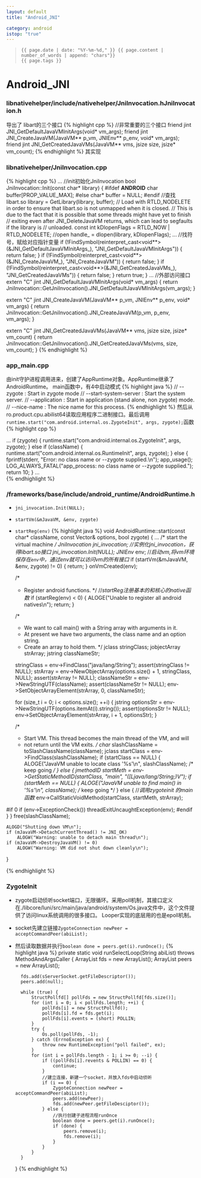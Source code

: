 ```yaml
---
layout: default
title: "Android_JNI"

category: android
istop: "true"
---
```


>     {{ page.date | date: "%Y-%m-%d," }} {{ page.content | number_of_words | append: "chars"}}
>     {{ page.tags }}

# Android_JNI

### libnativehelper/include/nativehelper/JniInvocation.hJniInvocation.h
导出了 libart的三个接口
{% highlight cpp %}
//非常重要的三个接口
  friend jint JNI_GetDefaultJavaVMInitArgs(void* vm_args);
  friend jint JNI_CreateJavaVM(JavaVM** p_vm, JNIEnv** p_env, void* vm_args);
  friend jint JNI_GetCreatedJavaVMs(JavaVM** vms, jsize size, jsize* vm_count);
{% endhighlight %}
其实现
### libnativehelper/JniInvocation.cpp
{% highlight cpp %}
...
//init初始化JniInvocation
bool JniInvocation::Init(const char* library) {
#ifdef __ANDROID__
  char buffer[PROP_VALUE_MAX];
#else
  char* buffer = NULL;
#endif
//查找libart.so
  library = GetLibrary(library, buffer);
  // Load with RTLD_NODELETE in order to ensure that libart.so is not unmapped when it is closed.
  // This is due to the fact that it is possible that some threads might have yet to finish
  // exiting even after JNI_DeleteJavaVM returns, which can lead to segfaults if the library is
  // unloaded.
  const int kDlopenFlags = RTLD_NOW | RTLD_NODELETE;
//open
  handle_ = dlopen(library, kDlopenFlags);
...
//找符号，赋给对应指针变量
  if (!FindSymbol(reinterpret_cast<void**>(&JNI_GetDefaultJavaVMInitArgs_),
                  "JNI_GetDefaultJavaVMInitArgs")) {
    return false;
  }
  if (!FindSymbol(reinterpret_cast<void**>(&JNI_CreateJavaVM_),
                  "JNI_CreateJavaVM")) {
    return false;
  }
  if (!FindSymbol(reinterpret_cast<void**>(&JNI_GetCreatedJavaVMs_),
                  "JNI_GetCreatedJavaVMs")) {
    return false;
  }
  return true;
}
...
//外部访问接口
extern "C" jint JNI_GetDefaultJavaVMInitArgs(void* vm_args) {
  return JniInvocation::GetJniInvocation().JNI_GetDefaultJavaVMInitArgs(vm_args);
}

extern "C" jint JNI_CreateJavaVM(JavaVM** p_vm, JNIEnv** p_env, void* vm_args) {
  return JniInvocation::GetJniInvocation().JNI_CreateJavaVM(p_vm, p_env, vm_args);
}

extern "C" jint JNI_GetCreatedJavaVMs(JavaVM** vms, jsize size, jsize* vm_count) {
  return JniInvocation::GetJniInvocation().JNI_GetCreatedJavaVMs(vms, size, vm_count);
}
{% endhighlight %}


### app_main.cpp

由init守护进程调用进来，创建了AppRuntime对象。AppRuntime继承了AndroidRuntime。
main函数中，有4中启动模式
{% highlight java %}
    // --zygote : Start in zygote mode
    // --start-system-server : Start the system server.
    // --application : Start in application (stand alone, non zygote) mode.
    // --nice-name : The nice name for this process.
{% endhighlight %}
然后从ro.product.cpu.abilist64读取应用程序二进制接口。最后调用`runtime.start("com.android.internal.os.ZygoteInit", args, zygote);`函数
{% highlight cpp %}

...
    if (zygote) {
        runtime.start("com.android.internal.os.ZygoteInit", args, zygote);
    } else if (className) {
        runtime.start("com.android.internal.os.RuntimeInit", args, zygote);
    } else {
        fprintf(stderr, "Error: no class name or --zygote supplied.\n");
        app_usage();
        LOG_ALWAYS_FATAL("app_process: no class name or --zygote supplied.");
        return 10;
    }
...    
{% endhighlight %}

### /frameworks/base/include/android_runtime/AndroidRuntime.h
* `jni_invocation.Init(NULL);`
* `startVm(&mJavaVM, &env, zygote)`
* `startReg(env)`
{% highlight java %}
void AndroidRuntime::start(const char* className, const Vector<String8>& options, bool zygote)
{
...
    /* start the virtual machine */
    JniInvocation jni_invocation;
//*实例化jni_invocation，获得libart.so接口*
    jni_invocation.Init(NULL);
    JNIEnv* env;
//*启动vm,将vm环境保存在`env`中，通过env就可以访问vm的所有接口*
    if (startVm(&mJavaVM, &env, zygote) != 0) {
        return;
    }
    onVmCreated(env);

    /*
     * Register android functions.
     */
//*startReg注册基本的和核心的native函数*
    if (startReg(env) < 0) {
        ALOGE("Unable to register all android natives\n");
        return;
    }

    /*
     * We want to call main() with a String array with arguments in it.
     * At present we have two arguments, the class name and an option string.
     * Create an array to hold them.
     */
    jclass stringClass;
    jobjectArray strArray;
    jstring classNameStr;

    stringClass = env->FindClass("java/lang/String");
    assert(stringClass != NULL);
    strArray = env->NewObjectArray(options.size() + 1, stringClass, NULL);
    assert(strArray != NULL);
    classNameStr = env->NewStringUTF(className);
    assert(classNameStr != NULL);
    env->SetObjectArrayElement(strArray, 0, classNameStr);

    for (size_t i = 0; i < options.size(); ++i) {
        jstring optionsStr = env->NewStringUTF(options.itemAt(i).string());
        assert(optionsStr != NULL);
        env->SetObjectArrayElement(strArray, i + 1, optionsStr);
    }

    /*
     * Start VM.  This thread becomes the main thread of the VM, and will
     * not return until the VM exits.
     */
    char* slashClassName = toSlashClassName(className);
    jclass startClass = env->FindClass(slashClassName);
    if (startClass == NULL) {
        ALOGE("JavaVM unable to locate class '%s'\n", slashClassName);
        /* keep going */
    } else {
        jmethodID startMeth = env->GetStaticMethodID(startClass, "main",
            "([Ljava/lang/String;)V");
        if (startMeth == NULL) {
            ALOGE("JavaVM unable to find main() in '%s'\n", className);
            /* keep going */
        } else {
//*调用zygoteinit 的main函数*
            env->CallStaticVoidMethod(startClass, startMeth, strArray);

#if 0
            if (env->ExceptionCheck())
                threadExitUncaughtException(env);
#endif
        }
    }
    free(slashClassName);

    ALOGD("Shutting down VM\n");
    if (mJavaVM->DetachCurrentThread() != JNI_OK)
        ALOGW("Warning: unable to detach main thread\n");
    if (mJavaVM->DestroyJavaVM() != 0)
        ALOGW("Warning: VM did not shut down cleanly\n");
}

{% endhighlight %}


### ZygoteInit


* zygote启动侦听socket端口，无限循环。采用poll机制，其接口定义在./libcore/luni/src/main/java/android/system/Os.java文件中，这个文件提供了访问linux系统调用的很多接口。
Looper实现的底层用的也是epoll机制。 
* socket先建立链接`ZygoteConnection newPeer = acceptCommandPeer(abiList);`
* 然后读取数据并执行`boolean done = peers.get(i).runOnce();`
{% highlight java %}
    private static void runSelectLoop(String abiList) throws MethodAndArgsCaller {
        ArrayList<FileDescriptor> fds = new ArrayList<FileDescriptor>();
        ArrayList<ZygoteConnection> peers = new ArrayList<ZygoteConnection>();

        fds.add(sServerSocket.getFileDescriptor());
        peers.add(null);
       
        while (true) {
            StructPollfd[] pollFds = new StructPollfd[fds.size()];
            for (int i = 0; i < pollFds.length; ++i) {
                pollFds[i] = new StructPollfd();
                pollFds[i].fd = fds.get(i);
                pollFds[i].events = (short) POLLIN;
            }
            try {
                Os.poll(pollFds, -1);
            } catch (ErrnoException ex) {
                throw new RuntimeException("poll failed", ex);
            }
            for (int i = pollFds.length - 1; i >= 0; --i) {
                if ((pollFds[i].revents & POLLIN) == 0) {
                    continue;
                }
                //建立连接，新建一个socket，并放入fds中启动侦听
                if (i == 0) {
                    ZygoteConnection newPeer = acceptCommandPeer(abiList);
                    peers.add(newPeer);
                    fds.add(newPeer.getFileDesciptor());
                } else {
                    //执行创建子进程流程runOnce
                    boolean done = peers.get(i).runOnce();
                    if (done) {
                        peers.remove(i);
                        fds.remove(i);
                    }
                }
            }
        }
    }
{% endhighlight %}
